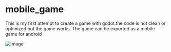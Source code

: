 # mobile_game

This is my first attempt to create a game with godot.the code is not clean or optimized but the game works.
The game can be exported as a mobile game for android

![image](https://user-images.githubusercontent.com/54818049/217529787-9c7829ed-d3df-4cc3-b5ae-20f77e3a1535.png)
